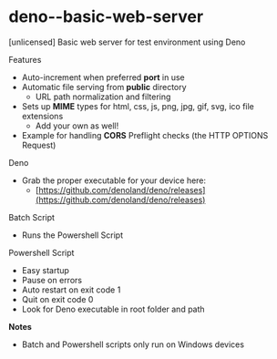 # deno--basic-web-server

[unlicensed] Basic web server for test environment using Deno

Features

- Auto-increment when preferred **port** in use
- Automatic file serving from **public** directory
  - URL path normalization and filtering
- Sets up **MIME** types for html, css, js, png, jpg, gif, svg, ico file extensions
  - Add your own as well!
- Example for handling **CORS** Preflight checks (the HTTP OPTIONS Request)

Deno

- Grab the proper executable for your device here:
  - [https://github.com/denoland/deno/releases](https://github.com/denoland/deno/releases)

Batch Script

- Runs the Powershell Script

Powershell Script

- Easy startup
- Pause on errors
- Auto restart on exit code 1
- Quit on exit code 0
- Look for Deno executable in root folder and path

**Notes**

- Batch and Powershell scripts only run on Windows devices
